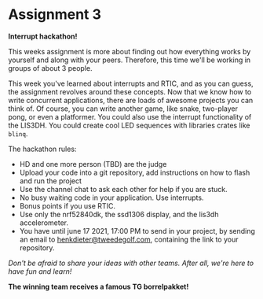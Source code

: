 <div class="read">

# Assignment 3
**Interrupt hackathon!**

This weeks assignment is more about finding out how everything works by yourself and along with your peers. Therefore, this time we'll be working in groups of about 3 people. 

This week you've learned about interrupts and RTIC, and as you can guess, the assignment revolves around these concepts. Now that we know how to write concurrent applications, there are loads of awesome projects you can think of. Of course, you can write another game, like snake, two-player pong, or even a platformer. You could also use the interrupt functionality of the LIS3DH. You could create cool LED sequences with libraries crates like `blinq`. 

The hackathon rules:
- HD and one more person (TBD) are the judge
- Upload your code into a git repository, add instructions on how to flash and run the project
- Use the channel chat to ask each other for help if you are stuck.
- No busy waiting code in your application. Use interrupts.
- Bonus points if you use RTIC.
- Use only the nrf52840dk, the ssd1306 display, and the lis3dh accelerometer.
- You have until june 17 2021, 17:00 PM to send in your project, by sending an email to henkdieter@tweedegolf.com, containing the link to your repository.

*Don't be afraid to share your ideas with other teams. After all, we're here to have fun and learn!*

**The winning team receives a famous TG borrelpakket!**
</div>